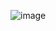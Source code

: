 ![image](https://user-images.githubusercontent.com/52594760/112265905-9cf26580-8cb6-11eb-9ee2-d22c2a2c79bc.png)
